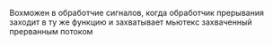 Вохможен в обработчие сигналов, когда обработчик прерывания заходит в ту же функцию и захватывает мьютекс захваченный прерванным потоком